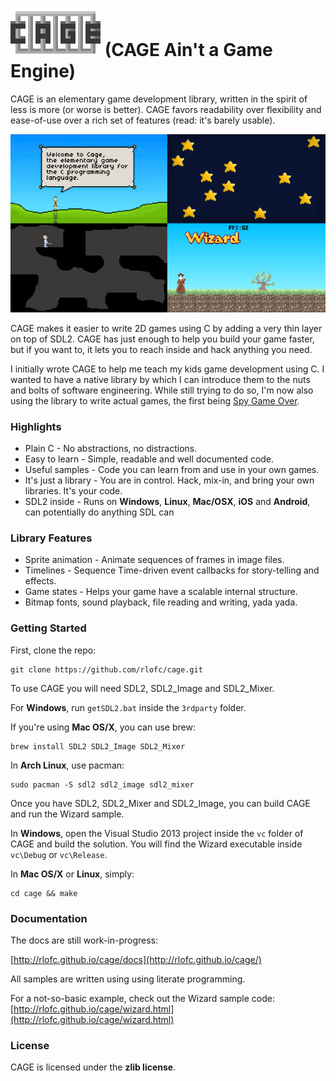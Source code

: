 ![CAGE](https://raw.githubusercontent.com/rlofc/rlofc.github.com/master/cage/_images/cage.png) (CAGE Ain't a Game Engine)
=============================================================================================

CAGE is an elementary game development library, written in the spirit of less is more (or
worse is better). CAGE favors readability over flexibility and
ease-of-use over a rich set of features (read: it's barely
usable).

![CAGE Screenshots](https://github.com/rlofc/rlofc.github.com/raw/master/cage/docs/_images/cage-samples.png)

CAGE makes it easier to write 2D games using C by
adding a very thin layer on top of SDL2.
CAGE has just enough to help you build your game faster,
but if you want to, it lets you to reach inside and hack anything you need.

I initially wrote CAGE to help me teach my kids game development using
C. I wanted to have a native library by which I can introduce them
to the nuts and bolts of software engineering.
While still trying to do so, I'm now also using the library
to write actual games, the first being
[Spy Game Over](https://forums.tigsource.com/index.php?topic=52287.0).

### Highlights

* Plain C - No abstractions, no distractions.
* Easy to learn - Simple, readable and well documented code.
* Useful samples - Code you can learn from and use in your own games.
* It's just a library - You are in control. Hack, mix-in,
  and bring your own libraries. It's your code.
* SDL2 inside - Runs on **Windows**, **Linux**, **Mac/OSX**, **iOS** and **Android**, can potentially do anything SDL can

### Library Features

* Sprite animation - Animate sequences of frames in image files.
* Timelines - Sequence Time-driven event callbacks for story-telling and effects.
* Game states - Helps your game have a scalable internal structure.
* Bitmap fonts, sound playback, file reading and
  writing, yada yada.

### Getting Started

First, clone the repo:

    git clone https://github.com/rlofc/cage.git

To use CAGE you will need SDL2, SDL2_Image and SDL2_Mixer.

For **Windows**, run `getSDL2.bat` inside the `3rdparty` folder.

If you're using **Mac OS/X**, you can use brew:

    brew install SDL2 SDL2_Image SDL2_Mixer

In **Arch Linux**, use pacman:

    sudo pacman -S sdl2 sdl2_image sdl2_mixer


Once you have SDL2, SDL2_Mixer and SDL2_Image, you can build CAGE and run the
Wizard sample.

In **Windows**, open the Visual Studio 2013 project inside the `vc` folder of CAGE
and build the solution. You will find the Wizard executable inside `vc\Debug` or `vc\Release`.

In **Mac OS/X** or **Linux**, simply:

    cd cage && make
    

### Documentation

The docs are still work-in-progress:

[http://rlofc.github.io/cage/docs](http://rlofc.github.io/cage/)

All samples are written using using literate programming.

For a not-so-basic example, check out the Wizard sample code:
[http://rlofc.github.io/cage/wizard.html](http://rlofc.github.io/cage/wizard.html)

### License

CAGE is licensed under the **zlib license**.
